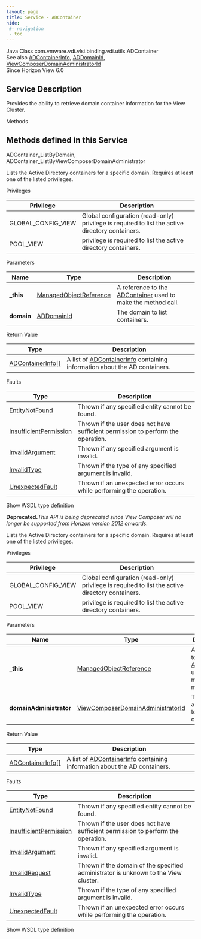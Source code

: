 ```yaml
---
layout: page
title: Service - ADContainer
hide:
 #- navigation
 - toc
---
```


  
 
  



Java Class
    com.vmware.vdi.vlsi.binding.vdi.utils.ADContainer  
See also
     [ADContainerInfo](vdi.utils.ADContainer.ADContainerInfo.md), [ADDomainId](vdi.entity.ADDomainId.md), [ViewComposerDomainAdministratorId](vdi.entity.ViewComposerDomainAdministratorId.md)  
Since 
    Horizon View 6.0

  


## Service Description

Provides the ability to retrieve domain container information for the View Cluster. 

Methods

Methods defined in this Service   
---  
ADContainer_ListByDomain, ADContainer_ListByViewComposerDomainAdministrator  
  



Lists the Active Directory containers for a specific domain. Requires at least one of the listed privileges. 

Privileges 

Privilege |  Description   
---|---  
GLOBAL_CONFIG_VIEW|  Global configuration (read-only) privilege is required to list the active directory containers.   
POOL_VIEW|  privilege is required to list the active directory containers.   
  


Parameters 

Name| Type| Description  
---|---|---  
**_this**| [ManagedObjectReference](vmodl.ManagedObjectReference.md)|  A reference to the [ADContainer](vdi.utils.ADContainer.md) used to make the method call.   
**domain**| [ADDomainId](vdi.entity.ADDomainId.md)|  The domain to list containers.   
  
  


Return Value 

Type |  Description   
---|---  
[ADContainerInfo[]](vdi.utils.ADContainer.ADContainerInfo.md)| A list of [ADContainerInfo](vdi.utils.ADContainer.ADContainerInfo.md) containing information about the AD containers.  
  


Faults 

Type |  Description   
---|---  
[EntityNotFound](vdi.fault.EntityNotFound.md)| Thrown if any specified entity cannot be found.  
[InsufficientPermission](vdi.fault.InsufficientPermission.md)| Thrown if the user does not have sufficient permission to perform the operation.  
[InvalidArgument](vdi.fault.InvalidArgument.md)| Thrown if any specified argument is invalid.  
[InvalidType](vdi.fault.InvalidType.md)| Thrown if the type of any specified argument is invalid.  
[UnexpectedFault](vdi.fault.UnexpectedFault.md)| Thrown if an unexpected error occurs while performing the operation.  
  
Show WSDL type definition

  
  
  



**Deprecated.**_This API is being deprecated since View Composer will no longer be supported from Horizon version 2012 onwards._

Lists the Active Directory containers for a specific domain. Requires at least one of the listed privileges. 

Privileges 

Privilege |  Description   
---|---  
GLOBAL_CONFIG_VIEW|  Global configuration (read-only) privilege is required to list the active directory containers.   
POOL_VIEW|  privilege is required to list the active directory containers.   
  


Parameters 

Name| Type| Description  
---|---|---  
**_this**| [ManagedObjectReference](vmodl.ManagedObjectReference.md)|  A reference to the [ADContainer](vdi.utils.ADContainer.md) used to make the method call.   
**domainAdministrator**| [ViewComposerDomainAdministratorId](vdi.entity.ViewComposerDomainAdministratorId.md)|  The domain administrator to list containers.   
  
  


Return Value 

Type |  Description   
---|---  
[ADContainerInfo[]](vdi.utils.ADContainer.ADContainerInfo.md)| A list of [ADContainerInfo](vdi.utils.ADContainer.ADContainerInfo.md) containing information about the AD containers.  
  


Faults 

Type |  Description   
---|---  
[EntityNotFound](vdi.fault.EntityNotFound.md)| Thrown if any specified entity cannot be found.  
[InsufficientPermission](vdi.fault.InsufficientPermission.md)| Thrown if the user does not have sufficient permission to perform the operation.  
[InvalidArgument](vdi.fault.InvalidArgument.md)| Thrown if any specified argument is invalid.  
[InvalidRequest](vdi.fault.InvalidRequest.md)| Thrown if the domain of the specified administrator is unknown to the View cluster.  
[InvalidType](vdi.fault.InvalidType.md)| Thrown if the type of any specified argument is invalid.  
[UnexpectedFault](vdi.fault.UnexpectedFault.md)| Thrown if an unexpected error occurs while performing the operation.  
  
Show WSDL type definition

  
  
  
  
  
  
  


